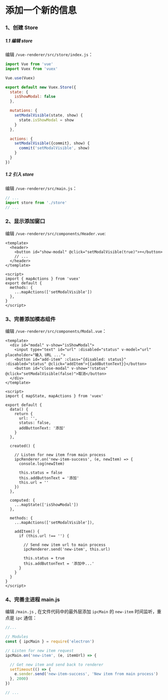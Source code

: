 # 添加一个新的信息

### 1、创建 Store

##### 1.1 编辑 store

编辑 `/vue-renderer/src/store/index.js`：

```js
import Vue from 'vue'
import Vuex from 'vuex'

Vue.use(Vuex)

export default new Vuex.Store({
  state: {
    isShowModal: false
  },

  mutations: {
    setModalVisible(state, show) {
      state.isShowModal = show
    }
  },

  actions: {
    setModalVisible({commit}, show) {
      commit('setModalVisible', show)
    }
  }
})
```

##### 1.2 引入 store

编辑 `/vue-renderer/src/main.js`：

```js
// ...
import store from './store'
// ...
```

### 2、显示添加窗口

编辑 `/vue-renderer/src/components/Header.vue`:

```vue
<template>
  <header>
    <button id="show-modal" @click="setModalVisible(true)">+</button>
    // ...
  </header>
</template>

<script>
import { mapActions } from 'vuex'
export default {
  methods: {
    ...mapActions(['setModalVisible'])
  },
}
</script>
```

### 3、完善添加模态组件

编辑 `/vue-renderer/src/components/Modal.vue`：

```vue
<template>
  <div id="modal" v-show="isShowModal">
    <input type="text" id="url" :disabled="status" v-model="url" placeholder="输入 URL ...">
    <button id="add-item" :class="{disabled: status}" :disabled="status" @click="addItem">{{addButtonText}}</button>
    <button id="close-modal" v-show="!status" @click="setModalVisible(false)">取消</button>
  </div>
</template>

<script>
import { mapState, mapActions } from 'vuex'

export default {
  data() {
    return {
      url: '',
      status: false,
      addButtonText: '添加'
    }
  },

  created() {

    // Listen for new item from main process
    ipcRenderer.on('new-item-success', (e, newItem) => {
      console.log(newItem)

      this.status = false
      this.addButtonText = '添加'
      this.url = ''
    })
  },

  computed: {
    ...mapState(['isShowModal'])
  },

  methods: {
    ...mapActions(['setModalVisible']),

    addItem() {
      if (this.url !== '') {

        // Send new item url to main process
        ipcRenderer.send('new-item', this.url)

        this.status = true
        this.addButtonText = '添加中...'
      }
    }
  }
}
</script>
```

### 4、完善主进程 main.js

编辑 `/main.js` , 在文件代码中的最外层添加 `ipcMain` 的 `new-item` 时间监听，重点是 `ipc` 通信：

```js
//...

// Modules
const { ipcMain } = require('electron')

// Listen for new item request
ipcMain.on('new-item', (e, itemUrl) => {

  // Get new item and send back to renderer
  setTimeout(() => {
    e.sender.send('new-item-success', 'New item from main process')
  }, 2000)
})

// ...
```